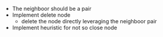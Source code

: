 - The neighboor should be a pair
- Implement delete node
    - delete the node directly leveraging the neighboor pair
- Implement heuristic for not so close node